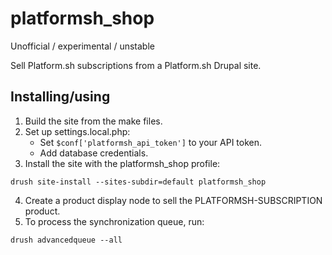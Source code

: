 # platformsh_shop
Unofficial / experimental / unstable

Sell Platform.sh subscriptions from a Platform.sh Drupal site.

## Installing/using

1. Build the site from the make files.
2. Set up settings.local.php:
   * Set `$conf['platformsh_api_token']` to your API token.
   * Add database credentials.
3. Install the site with the platformsh_shop profile:
  ```
  drush site-install --sites-subdir=default platformsh_shop
  ```
4. Create a product display node to sell the PLATFORMSH-SUBSCRIPTION product.
5. To process the synchronization queue, run:
  ```
  drush advancedqueue --all
  ```
